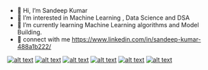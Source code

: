 - 👋 Hi, I’m Sandeep Kumar
- 👀 I’m interested in Machine Learning , Data Science and DSA
- 🌱 I’m currently learning Machine Learning algorithms and Model Building.
- 🚀 connect with me https://www.linkedin.com/in/sandeep-kumar-488a1b222/

<!-- Please don't remove this: Grab your social icons from https://github.com/carlsednaoui/gitsocial -->

<!-- display the social media buttons in your README -->

[![alt text][1.1]][1]
[![alt text][2.1]][2]
[![alt text][3.1]][3]
[![alt text][4.1]][4]
[![alt text][5.1]][5]
[![alt text][6.1]][6]


<!-- links to social media icons -->
<!-- no need to change these -->

<!-- icons with padding -->

[1.1]: https://in.images.search.yahoo.com/images/view;_ylt=Awr1QThIavRkUkULoXG9HAx.;_ylu=c2VjA3NyBHNsawNpbWcEb2lkAzZjZWVlMzhhNTYzNDQ1ZjI3ZDljM2RjOWMzNjRkMGNiBGdwb3MDMTEEaXQDYmluZw--?back=https%3A%2F%2Fin.images.search.yahoo.com%2Fsearch%2Fimages%3Fp%3Dinstagram%2Blogo%26type%3DE210IN826G0%26fr%3Dmcafee%26fr2%3Dpiv-web%26tab%3Dorganic%26ri%3D11&w=2000&h=1333&imgurl=theroom.com.au%2Fwp-content%2Fuploads%2F2016%2F05%2Finstagram-new-logo.jpg&rurl=https%3A%2F%2Ftheroom.com.au%2Finstagrams-new-logo-love-hate%2F&size=43.1KB&p=instagram+logo&oid=6ceee38a563445f27d9c3dc9c364d0cb&fr2=piv-web&fr=mcafee&tt=Instagram%E2%80%99s+new+logo%3A+Love+it+or+hate+it%3F+-+The+Room&b=0&ni=21&no=11&ts=&tab=organic&sigr=g5rI_ISu.3ne&sigb=hD89lzDW2Ie0&sigi=no90hGOWdXoi&sigt=eGoauDjlP.W_&.crumb=bTfNydjaXPV&fr=mcafee&fr2=piv-web&type=E210IN826G0
[2.1]: https://tse2.mm.bing.net/th?id=OIP.SP5AjgaqCwsd1UVtScTD5gHaHa&pid=Api&P=0&h=180
[3.1]: https://tse3.mm.bing.net/th?id=OIP.b5oDvUVU5UVN4cefTJGq3wHaHa&pid=Api&P=0&h=180
[4.1]: https://tse4.mm.bing.net/th?id=OIP.DENauUixUf2DS-VfgKCXlAHaD2&pid=Api&P=0&h=180
[5.1]: https://tse1.mm.bing.net/th?id=OIP.QPOjD2THACoelQZWBmNQPwHaD4&pid=Api&P=0&h=180
[6.1]: https://tse1.mm.bing.net/th?id=OIP.YGMKfBEvia_lF6TyOdbQfwHaHa&pid=Api&P=0&h=180



<!-- links to your social media accounts -->
<!-- update these accordingly -->

[1]: https://instagram.com/sarcastic_sandy_0_0?igshid=NTc4MTIwNjQ2YQ==
[2]: https://www.hackerrank.com/kumarsandeep1102?hr_r=1
[3]: https://www.linkedin.com/in/sandeep-kumar-488a1b222/
[4]: https://leetcode.com/Sandeep_Kumar96674/
[5]: https://www.datacamp.com/portfolio/SandeepKumar0106
[6]: https://www.codingninjas.com/studio/profile/2cb29e1f-7667-49cc-ac64-4a7467107dc6

<!-- Please don't remove this: Grab your social icons from https://github.com/carlsednaoui/gitsocial -->
<!---
sandeepkumar96674/sandeepkumar96674 is a ✨ special ✨ repository because its `README.md` (this file) appears on your GitHub profile.
You can click the Preview link to take a look at your changes.
--->
